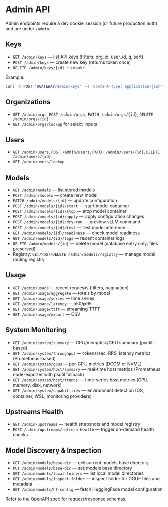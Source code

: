 # Admin API

Admin endpoints require a dev cookie session (or future production auth) and are under `/admin`.

## Keys
- `GET /admin/keys` — list API keys (filters: org_id, user_id, q, sort)
- `POST /admin/keys` — create new key (returns token once)
- `DELETE /admin/keys/{id}` — revoke

Example:
```bash
curl -X POST "$GATEWAY/admin/keys" -H 'Content-Type: application/json' -d '{"scopes":"chat,completions,embeddings"}'
```

## Organizations
- `GET /admin/orgs`, `POST /admin/orgs`, `PATCH /admin/orgs/{id}`, `DELETE /admin/orgs/{id}`
- `GET /admin/orgs/lookup` for select inputs

## Users
- `GET /admin/users`, `POST /admin/users`, `PATCH /admin/users/{id}`, `DELETE /admin/users/{id}`
- `GET /admin/users/lookup`

## Models
- `GET /admin/models` — list stored models
- `POST /admin/models` — create new model
- `PATCH /admin/models/{id}` — update configuration
- `POST /admin/models/{id}/start` — start model container
- `POST /admin/models/{id}/stop` — stop model container
- `POST /admin/models/{id}/apply` — apply configuration changes
- `POST /admin/models/{id}/dry-run` — preview vLLM command
- `POST /admin/models/{id}/test` — test model inference
- `GET /admin/models/{id}/readiness` — check model readiness
- `GET /admin/models/{id}/logs` — recent container logs
- `DELETE /admin/models/{id}` — delete model (database entry only; files preserved)
- Registry: `GET/POST/DELETE /admin/models/registry` — manage model routing registry

## Usage
- `GET /admin/usage` — recent requests (filters, pagination)
- `GET /admin/usage/aggregate` — totals by model
- `GET /admin/usage/series` — time series
- `GET /admin/usage/latency` — p50/p95
- `GET /admin/usage/ttft` — streaming TTFT
- `GET /admin/usage/export` — CSV

## System Monitoring
- `GET /admin/system/summary` — CPU/mem/disk/GPU summary (psutil-based)
- `GET /admin/system/throughput` — tokens/sec, RPS, latency metrics (Prometheus-based)
- `GET /admin/system/gpus` — per-GPU metrics (DCGM or NVML)
- `GET /admin/system/host/summary` — real-time host metrics (Prometheus node-exporter with psutil fallback)
- `GET /admin/system/host/trends` — time-series host metrics (CPU, memory, disk, network)
- `GET /admin/system/capabilities` — environment detection (OS, container, WSL, monitoring providers)

## Upstreams Health
- `GET /admin/upstreams` — health snapshots and model registry
- `POST /admin/upstreams/refresh-health` — trigger on-demand health checks

## Model Discovery & Inspection
- `GET /admin/models/base-dir` — get current models base directory
- `PUT /admin/models/base-dir` — set models base directory
- `GET /admin/models/local-folders` — list local model directories
- `GET /admin/models/inspect-folder` — inspect folder for GGUF files and metadata
- `GET /admin/models/hf-config` — fetch HuggingFace model configuration

Refer to the OpenAPI spec for request/response schemas.
